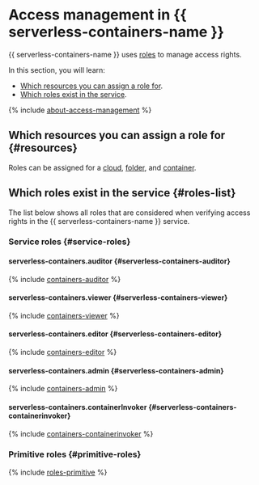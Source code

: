 # Access management in {{ serverless-containers-name }}

{{ serverless-containers-name }} uses [roles](../../iam/concepts/access-control/roles.md) to manage access rights.

In this section, you will learn:

* [Which resources you can assign a role for](#resources).
* [Which roles exist in the service](#roles-list).

{% include [about-access-management](../../_includes/iam/about-access-management.md) %}

## Which resources you can assign a role for {#resources}

Roles can be assigned for a [cloud](../../resource-manager/concepts/resources-hierarchy.md#cloud), [folder](../../resource-manager/concepts/resources-hierarchy.md#folder), and [container](../concepts/container.md).

## Which roles exist in the service {#roles-list}

The list below shows all roles that are considered when verifying access rights in the {{ serverless-containers-name }} service.

### Service roles {#service-roles}

#### serverless-containers.auditor {#serverless-containers-auditor}

{% include [containers-auditor](../../_roles/serverless-containers/auditor.md) %}

#### serverless-containers.viewer {#serverless-containers-viewer}

{% include [containers-viewer](../../_roles/serverless-containers/viewer.md) %}

#### serverless-containers.editor {#serverless-containers-editor}

{% include [containers-editor](../../_roles/serverless-containers/editor.md) %}

#### serverless-containers.admin {#serverless-containers-admin}

{% include [containers-admin](../../_roles/serverless-containers/admin.md) %}

#### serverless-containers.containerInvoker {#serverless-containers-containerinvoker}

{% include [containers-containerinvoker](../../_roles/serverless-containers/containerInvoker.md) %}

### Primitive roles {#primitive-roles}

{% include [roles-primitive](../../_includes/roles-primitive.md) %}
